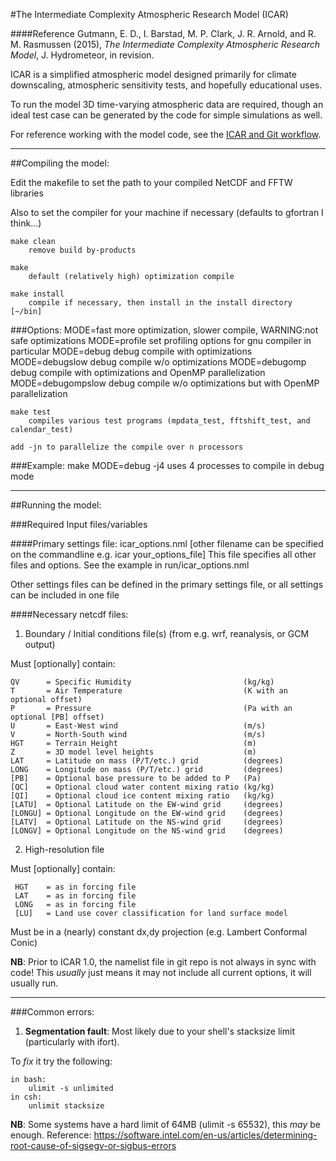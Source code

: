 #The Intermediate Complexity Atmospheric Research Model (ICAR)

####Reference
Gutmann, E. D., I. Barstad, M. P. Clark, J. R. Arnold, and R. M. Rasmussen (2015), *The Intermediate Complexity Atmospheric Research Model*, J. Hydrometeor, in revision.

ICAR is a simplified atmospheric model designed primarily for climate downscaling, atmospheric sensitivity tests, and hopefully educational uses. 

To run the model 3D time-varying atmospheric data are required, though an ideal test case can be generated by the code for simple simulations as well.  

For reference working with the model code, see the [ICAR and Git workflow](https://github.com/NCAR/icar/blob/master/docs/howto/icar_git_workflow.md). 


---------------------------------------------------------------------------------
##Compiling the model: 
    
Edit the makefile to set the path to your compiled NetCDF and FFTW libraries
    
Also to set the compiler for your machine if necessary (defaults to gfortran I think...)
    
    make clean
        remove build by-products
        
    make
        default (relatively high) optimization compile 
    
    make install
        compile if necessary, then install in the install directory [~/bin]
    
###Options: 
    MODE=fast           more optimization, slower compile, WARNING:not safe optimizations
    MODE=profile        set profiling options for gnu compiler in particular
    MODE=debug          debug compile with optimizations
    MODE=debugslow      debug compile w/o optimizations
    MODE=debugomp       debug compile with optimizations and OpenMP parallelization
    MODE=debugompslow   debug compile w/o optimizations but with OpenMP parallelization

    make test
        compiles various test programs (mpdata_test, fftshift_test, and calendar_test)
    
    add -jn to parallelize the compile over n processors 
    
###Example:
    make MODE=debug -j4 uses 4 processes to compile in debug mode

---------------------------------------------------------------------------------
##Running the model: 

###Required Input files/variables

####Primary settings file:
icar\_options.nml [other filename can be specified on the commandline e.g. icar your\_options\_file]
        This file specifies all other files and options.  See the example in run/icar\_options.nml

Other settings files can be defined in the primary settings file, or all settings can be included in one file
    
####Necessary netcdf files: 

1) Boundary / Initial conditions file(s) (from e.g. wrf, reanalysis, or GCM output)

Must [optionally] contain:

    QV      = Specific Humidity                         (kg/kg)
    T       = Air Temperature                           (K with an optional offset)
    P       = Pressure                                  (Pa with an optional [PB] offset)
    U       = East-West wind                            (m/s)
    V       = North-South wind                          (m/s)
    HGT     = Terrain Height                            (m)
    Z       = 3D model level heights                    (m)
    LAT     = Latitude on mass (P/T/etc.) grid          (degrees)
    LONG    = Longitude on mass (P/T/etc.) grid         (degrees)
    [PB]    = Optional base pressure to be added to P   (Pa)
    [QC]    = Optional cloud water content mixing ratio (kg/kg)
    [QI]    = Optional cloud ice content mixing ratio   (kg/kg)
    [LATU]  = Optional Latitude on the EW-wind grid     (degrees)
    [LONGU] = Optional Longitude on the EW-wind grid    (degrees)
    [LATV]  = Optional Latitude on the NS-wind grid     (degrees)
    [LONGV] = Optional Longitude on the NS-wind grid    (degrees)

2) High-resolution file

Must [optionally] contain:

     HGT    = as in forcing file
     LAT    = as in forcing file
     LONG   = as in forcing file
     [LU]   = Land use cover classification for land surface model

Must be in a (nearly) constant dx,dy projection (e.g. Lambert Conformal Conic)
            
**NB**: Prior to ICAR 1.0, the namelist file in git repo is not always in sync with code! 
This *usually* just means it may not include all current options, it will usually run. 


---------------------------------------------------------------------------------
###Common errors:

1) **Segmentation fault**:
    Most likely due to your shell's stacksize limit (particularly with ifort). 
    
To *fix* it try the following: 

    in bash:
        ulimit -s unlimited
    in csh: 
        unlimit stacksize
        
**NB**: Some systems have a hard limit of 64MB (ulimit -s 65532), this *may* be enough. 
Reference: https://software.intel.com/en-us/articles/determining-root-cause-of-sigsegv-or-sigbus-errors
